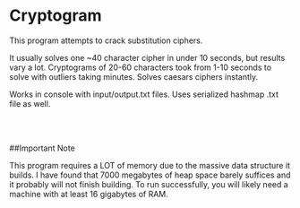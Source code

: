 # Cryptogram
This program attempts to crack substitution ciphers.

It usually solves one ~40 character cipher in under 10 seconds, but results vary a lot. Cryptograms of 20-60 characters took from 1-10 seconds to solve with outliers taking minutes. Solves caesars ciphers instantly.

Works in console with input/output.txt files. Uses serialized hashmap .txt file as well.

<br>

<br>

##Important Note

This program requires a LOT of memory due to the massive data structure it builds.
I have found that 7000 megabytes of heap space barely suffices and it probably will not finish building.
To run successfully, you will likely need a machine with at least 16 gigabytes of RAM.